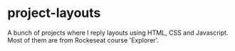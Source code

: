 # project-layouts
A bunch of projects where I reply layouts using HTML, CSS and Javascript. Most of them are from Rockeseat course 'Explorer'.
